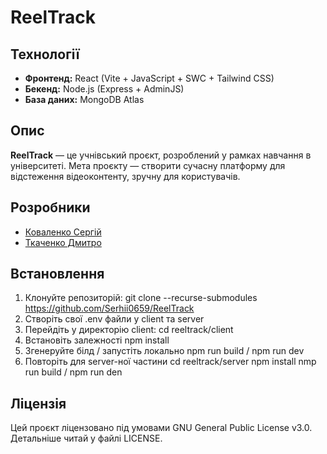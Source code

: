 # ReelTrack

## Технології

- **Фронтенд:** React (Vite + JavaScript + SWC + Tailwind CSS)
- **Бекенд:** Node.js (Express + AdminJS)
- **База даних:** MongoDB Atlas

## Опис

**ReelTrack** — це учнівський проєкт, розроблений у рамках навчання в університеті.
Мета проєкту — створити сучасну платформу для відстеження відеоконтенту, зручну для користувачів.

## Розробники

- [Коваленко Сергій](https://github.com/Serhii0659)
- [Ткаченко Дмитро](https://github.com/uddorn)

## Встановлення

1. Клонуйте репозиторій:
    git clone --recurse-submodules https://github.com/Serhii0659/ReelTrack
2. Створіть свої .env файли у client та server
3. Перейдіть у директорію client:
    cd reeltrack/client
4. Встановіть залежності
    npm install
5. Згенеруйте білд / запустіть локально
    npm run build / npm run dev
6. Повторіть для server-ної частини
    cd reeltrack/server
    npm install
    nmp run build / npm run den

## Ліцензія
Цей проєкт ліцензовано під умовами GNU General Public License v3.0.
Детальніше читай у файлі LICENSE.